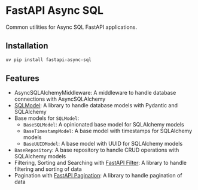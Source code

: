 # FastAPI Async SQL

Common utilities for Async SQL FastAPI applications.

## Installation
```bash
uv pip install fastapi-async-sql
```

## Features
- AsyncSQLAlchemyMiddleware: A middleware to handle database connections with AsyncSQLAlchemy
- [SQLModel](https://sqlmodel.tiangolo.com/): A library to handle database models with Pydantic and SQLAlchemy
- Base models for `SQLModel`:
  - `BaseSQLModel`: A opinionated base model for SQLAlchemy models
  - `BaseTimestampModel`: A base model with timestamps for SQLAlchemy models
  - `BaseUUIDModel`: A base model with UUID for SQLAlchemy models
- `BaseRepository`: A base repository to handle CRUD operations with SQLAlchemy models
- Filtering, Sorting and Searching with [FastAPI Filter](https://fastapi-filter.netlify.app/): A library to handle filtering and sorting of data
- Pagination with [FastAPI Pagination](https://uriyyo-fastapi-pagination.netlify.app/): A library to handle pagination of data

